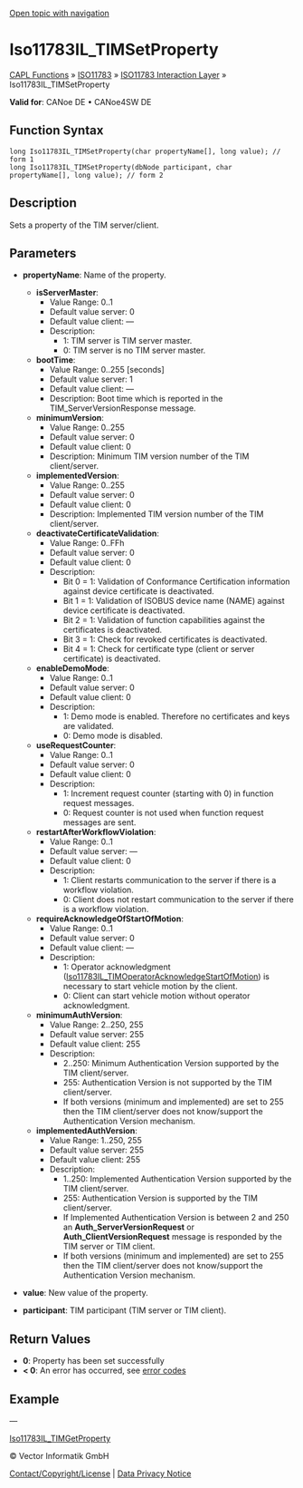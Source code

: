 [Open topic with navigation](../../../../../../CANoeDEFamily.htm#Topics/CAPLFunctions/ISO11783/ISOInteractionLayer/Functions/CAPLfunctionIso11783ILtimSetProperty.md)

# Iso11783IL_TIMSetProperty

[CAPL Functions](../../../CAPLfunctions.md) » [ISO11783](../../CAPLfunctionsISO11783Overview.md) » [ISO11783 Interaction Layer](../CAPLfunctionsISOILOverview.md) » Iso11783IL_TIMSetProperty

**Valid for**: CANoe DE • CANoe4SW DE

## Function Syntax

```plaintext
long Iso11783IL_TIMSetProperty(char propertyName[], long value); // form 1
long Iso11783IL_TIMSetProperty(dbNode participant, char propertyName[], long value); // form 2
```

## Description

Sets a property of the TIM server/client.

## Parameters

- **propertyName**: Name of the property.
  - **isServerMaster**: 
    - Value Range: 0..1
    - Default value server: 0
    - Default value client: —
    - Description: 
      - 1: TIM server is TIM server master.
      - 0: TIM server is no TIM server master.
  - **bootTime**: 
    - Value Range: 0..255 [seconds]
    - Default value server: 1
    - Default value client: —
    - Description: Boot time which is reported in the TIM_ServerVersionResponse message.
  - **minimumVersion**: 
    - Value Range: 0..255
    - Default value server: 0
    - Default value client: 0
    - Description: Minimum TIM version number of the TIM client/server.
  - **implementedVersion**: 
    - Value Range: 0..255
    - Default value server: 0
    - Default value client: 0
    - Description: Implemented TIM version number of the TIM client/server.
  - **deactivateCertificateValidation**: 
    - Value Range: 0..FFh
    - Default value server: 0
    - Default value client: 0
    - Description: 
      - Bit 0 = 1: Validation of Conformance Certification information against device certificate is deactivated.
      - Bit 1 = 1: Validation of ISOBUS device name (NAME) against device certificate is deactivated.
      - Bit 2 = 1: Validation of function capabilities against the certificates is deactivated.
      - Bit 3 = 1: Check for revoked certificates is deactivated.
      - Bit 4 = 1: Check for certificate type (client or server certificate) is deactivated.
  - **enableDemoMode**: 
    - Value Range: 0..1
    - Default value server: 0
    - Default value client: 0
    - Description: 
      - 1: Demo mode is enabled. Therefore no certificates and keys are validated.
      - 0: Demo mode is disabled.
  - **useRequestCounter**: 
    - Value Range: 0..1
    - Default value server: 0
    - Default value client: 0
    - Description: 
      - 1: Increment request counter (starting with 0) in function request messages.
      - 0: Request counter is not used when function request messages are sent.
  - **restartAfterWorkflowViolation**: 
    - Value Range: 0..1
    - Default value server: —
    - Default value client: 0
    - Description: 
      - 1: Client restarts communication to the server if there is a workflow violation.
      - 0: Client does not restart communication to the server if there is a workflow violation.
  - **requireAcknowledgeOfStartOfMotion**: 
    - Value Range: 0..1
    - Default value server: 0
    - Default value client: —
    - Description: 
      - 1: Operator acknowledgment ([Iso11783IL_TIMOperatorAcknowledgeStartOfMotion](CAPLfunctionIso11783ILtimOperatorAcknowledgeStartOfMotion.md)) is necessary to start vehicle motion by the client.
      - 0: Client can start vehicle motion without operator acknowledgment.
  - **minimumAuthVersion**: 
    - Value Range: 2..250, 255
    - Default value server: 255
    - Default value client: 255
    - Description: 
      - 2..250: Minimum Authentication Version supported by the TIM client/server.
      - 255: Authentication Version is not supported by the TIM client/server.
      - If both versions (minimum and implemented) are set to 255 then the TIM client/server does not know/support the Authentication Version mechanism.
  - **implementedAuthVersion**: 
    - Value Range: 1..250, 255
    - Default value server: 255
    - Default value client: 255
    - Description: 
      - 1..250: Implemented Authentication Version supported by the TIM client/server.
      - 255: Authentication Version is supported by the TIM client/server.
      - If Implemented Authentication Version is between 2 and 250 an **Auth_ServerVersionRequest** or **Auth_ClientVersionRequest** message is responded by the TIM server or TIM client.
      - If both versions (minimum and implemented) are set to 255 then the TIM client/server does not know/support the Authentication Version mechanism.

- **value**: New value of the property.

- **participant**: TIM participant (TIM server or TIM client).

## Return Values

- **0**: Property has been set successfully
- **< 0**: An error has occurred, see [error codes](../../../CAPLfunctionsISOj1939ErrorCodes.md)

## Example

—

[Iso11783IL_TIMGetProperty](CAPLfunctionIso11783ILtimGetProperty.md)

© Vector Informatik GmbH

[Contact/Copyright/License](../../../../Shared/ContactCopyrightLicense.md) | [Data Privacy Notice](https://www.vector.com/int/en/company/get-info/privacy-policy/)